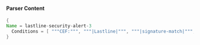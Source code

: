 #### Parser Content
```Java
{
Name = lastline-security-alert-3
  Conditions = [ """CEF:""", """|Lastline|""", """|signature-match|""", """|IDS Signature Match|""" ]
}
```